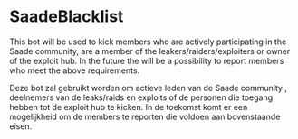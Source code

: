 # SaadeBlacklist

This bot will be used to kick members who are actively participating in the Saade community, are a member of the leakers/raiders/exploiters or owner of the exploit hub.
In the future the will be a possibility to report members who meet the above requirements.

Deze bot zal gebruikt worden om actieve leden van de Saade community , deelnemers van de leaks/raids en exploits of de personen die toegang hebben tot de exploit hub te kicken.
In de toekomst komt er een mogelijkheid om de members te reporten die voldoen aan bovenstaande eisen.
